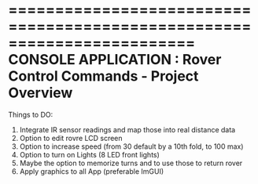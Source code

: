 ========================================================================
    CONSOLE APPLICATION : Rover Control Commands - Project Overview
========================================================================

Things to DO:
1. Integrate IR sensor readings and map those into real distance data
2. Option to edit rovre LCD screen
3. Option to increase speed (from 30 default by a 10th fold, to 100 max)
4. Option to turn on Lights (8 LED front lights)
5. Maybe the option to memorize turns and to use those to return rover
6. Apply graphics to all App (preferable ImGUI)
